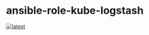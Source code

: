 # ansible-role-kube-logstash

[![latest](https://github.com/archmachina/ansible-role-kube-logstash/workflows/latest/badge.svg)](https://github.com/archmachina/ansible-role-kube-logstash/actions?query=workflow%3Alatest)
